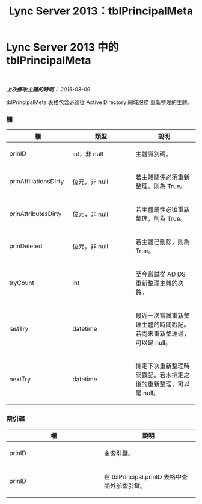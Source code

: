 ﻿---
title: Lync Server 2013：tblPrincipalMeta
TOCTitle: tblPrincipalMeta
ms:assetid: 808490d4-7d6d-47a2-b8af-b5940d47073b
ms:mtpsurl: https://technet.microsoft.com/zh-tw/library/Gg615009(v=OCS.15)
ms:contentKeyID: 49291479
ms.date: 08/10/2015
mtps_version: v=OCS.15
ms.translationtype: HT
---

# Lync Server 2013 中的 tblPrincipalMeta

 

_**上次修改主題的時間：** 2015-03-09_

tblPrincipalMeta 表格包含必須從 Active Directory 網域服務 重新整理的主體。

### 欄

<table>
<colgroup>
<col style="width: 33%" />
<col style="width: 33%" />
<col style="width: 33%" />
</colgroup>
<thead>
<tr class="header">
<th>欄</th>
<th>類型</th>
<th>說明</th>
</tr>
</thead>
<tbody>
<tr class="odd">
<td><p>prinID</p></td>
<td><p>int，非 null</p></td>
<td><p>主體識別碼。</p></td>
</tr>
<tr class="even">
<td><p>prinAffiliationsDirty</p></td>
<td><p>位元，非 null</p></td>
<td><p>若主體關係必須重新整理，則為 True。</p></td>
</tr>
<tr class="odd">
<td><p>prinAttributesDirty</p></td>
<td><p>位元，非 null</p></td>
<td><p>若主體屬性必須重新整理，則為 True。</p></td>
</tr>
<tr class="even">
<td><p>prinDeleted</p></td>
<td><p>位元，非 null</p></td>
<td><p>若主體已刪除，則為 True。</p></td>
</tr>
<tr class="odd">
<td><p>tryCount</p></td>
<td><p>int</p></td>
<td><p>至今嘗試從 AD DS 重新整理主體的次數。</p></td>
</tr>
<tr class="even">
<td><p>lastTry</p></td>
<td><p>datetime</p></td>
<td><p>最近一次嘗試重新整理主體的時間戳記。若尚未重新整理過，可以是 null。</p></td>
</tr>
<tr class="odd">
<td><p>nextTry</p></td>
<td><p>datetime</p></td>
<td><p>排定下次重新整理時間戳記。若未排定之後的重新整理，可以是 null。</p></td>
</tr>
</tbody>
</table>


### 索引鍵

<table>
<colgroup>
<col style="width: 50%" />
<col style="width: 50%" />
</colgroup>
<thead>
<tr class="header">
<th>欄</th>
<th>說明</th>
</tr>
</thead>
<tbody>
<tr class="odd">
<td><p>prinID</p></td>
<td><p>主索引鍵。</p></td>
</tr>
<tr class="even">
<td><p>prinID</p></td>
<td><p>在 tblPrincipal.prinID 表格中查閱外部索引鍵。</p></td>
</tr>
</tbody>
</table>

